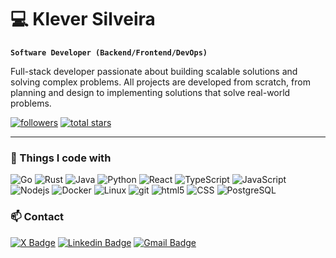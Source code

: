 # 💻 Klever Silveira

**`Software Developer (Backend/Frontend/DevOps)`**

Full-stack developer passionate about building scalable solutions and solving complex problems. All projects are developed from scratch, from planning and design to implementing solutions that solve real-world problems.

   <p align="left">
      <a href="https://github.com/klevercorrea?tab=followers">
         <img alt="followers" title="Follow me on Github" src="https://custom-icon-badges.demolab.com/github/followers/klevercorrea?color=236ad3&labelColor=1155ba&style=for-the-badge&logo=person-add&label=Follow&logoColor=white"/></a>
      <a href="https://github.com/klevercorrea?tab=repositories&sort=stargazers">
         <img alt="total stars" title="Total stars on GitHub" src="https://custom-icon-badges.demolab.com/github/stars/klevercorrea?color=55960c&style=for-the-badge&labelColor=488207&logo=star"/></a>
   </p>

---

### 🧰 Things I code with

<p>
  <img alt="Go" src="https://img.shields.io/badge/-Go-00ADD8?style=flat-square&logo=go&logoColor=white" />
  <img alt="Rust" src="https://img.shields.io/badge/-Rust-000000?style=flat-square&logo=rust&logoColor=white" />
  <img alt="Java" src="https://img.shields.io/badge/-Java-ED8B00?style=flat-square&logo=openjdk&logoColor=white" />
  <img alt="Python" src="https://img.shields.io/badge/-Python-3776AB?style=flat-square&logo=python&logoColor=white" />
  <img alt="React" src="https://img.shields.io/badge/-React-45b8d8?style=flat-square&logo=react&logoColor=white" />
  <img alt="TypeScript" src="https://img.shields.io/badge/-TypeScript-007ACC?style=flat-square&logo=typescript&logoColor=white" />
  <img alt="JavaScript" src="https://img.shields.io/badge/-JavaScript-F7DF1E?style=flat-square&logo=javascript&logoColor=black" />
  <img alt="Nodejs" src="https://img.shields.io/badge/-Nodejs-43853d?style=flat-square&logo=Node.js&logoColor=white" />
  <img alt="Docker" src="https://img.shields.io/badge/-Docker-46a2f1?style=flat-square&logo=docker&logoColor=white" />
  <img alt="Linux" src="https://img.shields.io/badge/-Linux-FCC624?style=flat-square&logo=linux&logoColor=black" />
  <img alt="git" src="https://img.shields.io/badge/-Git-F05032?style=flat-square&logo=git&logoColor=white" />
  <img alt="html5" src="https://img.shields.io/badge/-HTML5-E34F26?style=flat-square&logo=html5&logoColor=white" />
  <img alt="CSS" src="https://img.shields.io/badge/-CSS3-1572B6?style=flat-square&logo=css3&logoColor=white" />
  <img alt="PostgreSQL" src="https://img.shields.io/badge/-PostgreSQL-336791?style=flat-square&logo=postgresql&logoColor=white" />
</p>

### 📫 Contact

[![X Badge](https://img.shields.io/badge/-@klevercsilveira-00875f?style=flat-square&labelColor=00875f&logo=x&logoColor=white&link=https://x.com/klevercsilveira)](https://x.com/klevercsilveira) 
[![Linkedin Badge](https://img.shields.io/badge/-Klever%20Silveira-00875f?style=flat-square&logo=Linkedin&logoColor=white&link=https://www.linkedin.com/in/klevercsilveira/)](https://www.linkedin.com/in/klevercsilveira/) 
[![Gmail Badge](https://img.shields.io/badge/-klevercorrea@icloud.com-00875f?style=flat-square&logo=gmail&logoColor=white&link=mailto:klevercorrea@icloud.com)](mailto:klevercorrea@icloud.com)
